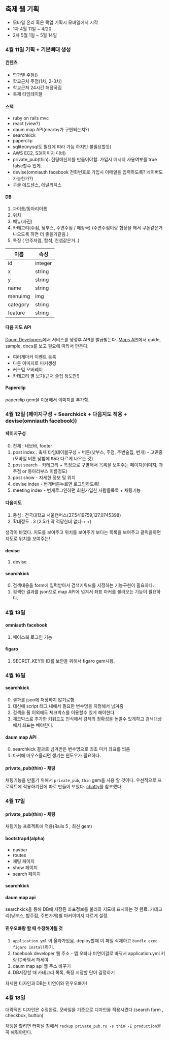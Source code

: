 ## 축제 웹 기획
- 모바일 온리 혹은 목업 기획시 모바일에서 시작
- 1차 4월 11일 ~ 4/20
- 2차 5월 1일 ~ 5월 14일


### 4월 11일 기획 + 기본뼈대 생성

#### 컨텐츠
- 학과별 주점()
- 학교근처 주점(1차, 2-3차)
- 학교근처 24시간 해장국집
- 축제 타임테이블

#### 스택
- ruby on rails mvc
- react (view?)
- daum map API(nearby가 구현되는지?)
- searchkick
- paperclip
- sqlite(mysql도 필요에 따라 가능 하지만 불필요할듯)
- AWS EC2, S3(이미지 디비)
- private_pub(thin): 헌팅메신저를 만들어야함. 가입시 메시지 사용여부를 true false할수 있게.
- devise(omniauth facebook 전화번호로 가입시 이메일을 입력하도록? 네이버도 가능한가?)
- 구글 에드센스, 에널리틱스

#### DB

1. 과이름/동아리이름
2. 위치
3. 메뉴(사진)
4. 카테고리(주점, 낮부스, 주변주점 / 해장국)
(주변주점이랑 협상을 해서 쿠폰같은거 나오도록 하면 더 좋을거같음.)
5. 특징 ( 안주저렴, 합석, 컨셉같은거..)

| 이름 | 속성 |
|--------|--------|
|id|integer|
|x|string|
|y|string|
|name|string|
|menuimg|img|
|category|string|
|feature|string|

#### 다음 지도 API

[Daum Developers](https://developers.daum.net/)에서 서비스를 생성후 API를 발급받는다.
[Maps API](http://apis.map.daum.net/web/guide/)에서 guide, sample, docs를 보고 필요에 따라서 만든다.

- 여러개마커 이벤트 등록
- 다른 이미지로 마커생성
- 커스텀 오버레이
- 카테고리 별 보기(근처 술집 정도만!)

#### Paperclip

paperclip gem을 이용해서 이미지를 추가함.

### 4월 12일 (페이지구성 + Searchkick + 다음지도 적용 + devise(omniauth facebook))

#### 페이지구성

0. 전체 : 네브바, footer
1. post index : 축제 타임테이블구성 + 버튼(낮부스, 주점, 주변술집, 번개) - 고민중(모바일 버튼 낮밤에 따라 다르게 나오는 것)
2. post search - 카테고리 + 특징으로 구별해서 목록을 보여주는 페이지(이미지, 과주점 or 동아리부스 이름정도)
3. post show - 자세한 정보 및 위치
4. devise index - 번개버튼누르면 로그인하도록!
5. meeting index - 번개로그인하면 회원가입한 사람들목록 + 채팅기능

#### 다음지도

1. 중심 : 건국대학교 서울캠퍼스(37.5419759,127.0745398)
2. 확대정도 : 3 (2.5가 딱 적당한데 없다ㅠㅠ)

생각이 바꼈다. 지도를 보여주고 위치를 보여주기 보다는 목록을 보여주고 클릭을하면 지도로 위치를 보여주는!

#### devise
1. devise

#### searchkick
0. 검색내용을 form에 입력받아서 검색키워드를 지정하는 기능구현이 필요하다.
1. 검색한 결과를 json으로 map API에 넘겨서 좌표 마커를 불러오는 기능이 필요하다.

### 4월 13일

#### omniauth facebook

1. 페이스북 로그인 기능

#### figaro
1. SECRET_KEY와 ID를 보안을 위해서 figaro gem사용.

### 4월 16일

#### searchkick
0. 결과를 json에 저장하지 않기로함
1. 대신에 script 태그 내에서 필요한 변수명을 지정해서 넘겨줌
2. 검색을 폼 이외에도 체크박스를 이용할수 있게 해야한다.
3. 체크박스로 추가한 키워드도 인식해서 검색의 정확성을 높일수 있게하고 검색대상에서 좌표는 빼야한다.

#### daum map API
0. searchkick 결과로 넘겨받은 변수명으로 최초 마커 좌표를 띄움
1. 마커에 마우스올리면 생기는 윈도우가 필요하다.

#### private_pub(thin) - 채팅

채팅기능을 만들기 위해서 `private_pub`, `thin` gem을 사용 할 것이다.
우선적으로 프로젝트에 적용하기전에 따로 만들어 보았다.
[chatty](http://josephndungu.com/tutorials/gmail-like-chat-application-in-ruby-on-rails)를 참조했다.

### 4월 17일

#### private_pub(thin) - 채팅

채팅기능 프로젝트에 적용(Rails 5 , 최신 gem)

#### bootstrap4(alpha)

- navbar
- routes
- 채팅 페이지
- show 페이지
- search 페이지

#### searchkick
#### daum map api

searchkick을 통해 DB에 저장된 좌표정보를 불러와 지도에 표시하는 것 완료.
카테고리(낮부스, 밤주점, 주변가게)별 마커이미지 다르게 설정.

#### 민우오빠랑 할 때 수정해야될 것

1. `application.yml` 이 올라가있음.  deploy할때 이 파일 삭제하고 `bundle exec figaro install`하기.
2. facebook developer 웹 주소 - 앱 오빠나 미연이걸로 바꿔서 application.yml 키랑 ID바꿔서 하세여
3. daum map api 웹 주소 바꾸기
4. DB저장할 때 카테고리 목록, 특징 저장할 단어 결정하기

자세한 디자인과 DB는 미연이와 민우오빠가!


### 4월 18일

대략적인 디자인은 수정완료. 모바일을 기준으로 디자인을 적용시켰다.(search form , checkbox, button)

채팅을 할려면 터미널 창에서 `rackup private_pub.ru -s thin -E production`을 꼭 해줘야한다.